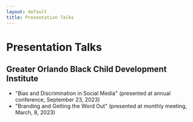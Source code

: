 ```yaml
---
layout: default
title: Presentation Talks
---
```


# Presentation Talks

## Greater Orlando Black Child Development Institute
- "Bias and Discrimination in Social Media" (presented at annual conference, September 23, 2023)
- "Branding and Getting the Word Out" (presented at monthly meeting, March, 8, 2023)
